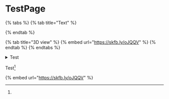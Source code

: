 # TestPage



{% tabs %}
{% tab title="Text" %}

{% endtab %}

{% tab title="3D view" %}
{% embed url="https://skfb.ly/oJQQV" %}
{% endtab %}
{% endtabs %}

<details>

<summary>Test</summary>



</details>

Test[^1]

{% embed url="https://skfb.ly/oJQQV" %}

[^1]: 
